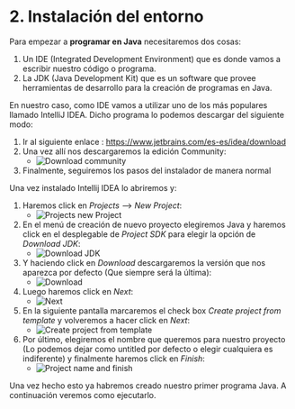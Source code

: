 # 2. Instalación del entorno

Para empezar a **programar en Java** necesitaremos dos cosas:
1. Un IDE (Integrated Development Environment) que es donde vamos a escribir nuestro código o programa.
2. La JDK (Java Development Kit) que es un software que provee herramientas de desarrollo para la creación de programas en Java.

En nuestro caso, como IDE vamos a utilizar uno de los más populares llamado IntelliJ IDEA. Dicho programa lo podemos descargar del siguiente modo:
1. Ir al siguiente enlace : https://www.jetbrains.com/es-es/idea/download
2. Una vez allí nos descargaremos la edición Community:
    * ![Download community](resources/images/1_download_community.png)
3. Finalmente, seguiremos los pasos del instalador de manera normal

Una vez instalado Intellij IDEA lo abriremos y:
1. Haremos click en *Projects* --> *New Project*:
   * ![Projects new Project](resources/images/2_projects_new_project.png)
2. En el menú de creación de nuevo proyecto elegiremos Java y haremos click en el desplegable de *Project SDK* para elegir la opción de *Download JDK*:
   * ![Download JDK](resources/images/3_download_jdk.png)
3. Y haciendo click en *Download* descargaremos la versión que nos aparezca por defecto (Que siempre será la última):
   * ![Download](resources/images/4_download.png)
4. Luego haremos click en *Next*:
   * ![Next](resources/images/5_next.png)
5. En la siguiente pantalla marcaremos el check box *Create project from template* y volveremos a hacer click en *Next*:
   * ![Create project from template](resources/images/6_create_project_from_template.png)
6. Por último, elegiremos el nombre que queremos para nuestro proyecto (Lo podemos dejar como untitled por defecto o elegir cualquiera es indiferente) y finalmente haremos click en *Finish*:
   * ![Project name and finish](resources/images/7_project_name_and_finish.png)

Una vez hecho esto ya habremos creado nuestro primer programa Java. A continuación veremos como ejecutarlo.
